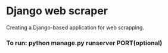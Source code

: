 # Django web scraper

Creating a Django-based application for web scrapping.

### To run: python manage.py runserver PORT(optional)
